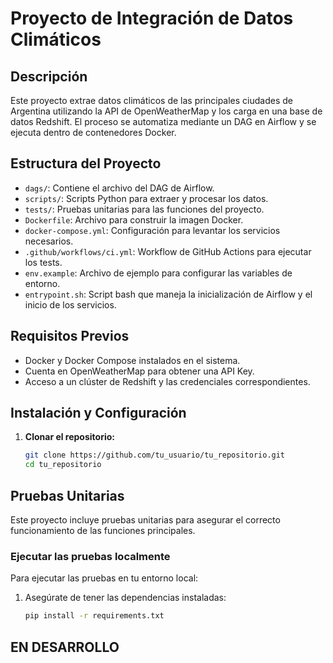 # Proyecto de Integración de Datos Climáticos

## Descripción

Este proyecto extrae datos climáticos de las principales ciudades de Argentina utilizando la API de OpenWeatherMap y los carga en una base de datos Redshift. El proceso se automatiza mediante un DAG en Airflow y se ejecuta dentro de contenedores Docker.

## Estructura del Proyecto

- `dags/`: Contiene el archivo del DAG de Airflow.
- `scripts/`: Scripts Python para extraer y procesar los datos.
- `tests/`: Pruebas unitarias para las funciones del proyecto.
- `Dockerfile`: Archivo para construir la imagen Docker.
- `docker-compose.yml`: Configuración para levantar los servicios necesarios.
- `.github/workflows/ci.yml`: Workflow de GitHub Actions para ejecutar los tests.
- `env.example`: Archivo de ejemplo para configurar las variables de entorno.
- `entrypoint.sh`: Script bash que maneja la inicialización de Airflow y el inicio de los servicios.

## Requisitos Previos

- Docker y Docker Compose instalados en el sistema.
- Cuenta en OpenWeatherMap para obtener una API Key.
- Acceso a un clúster de Redshift y las credenciales correspondientes.

## Instalación y Configuración

1. **Clonar el repositorio:**

   ```bash
   git clone https://github.com/tu_usuario/tu_repositorio.git
   cd tu_repositorio

## Pruebas Unitarias

Este proyecto incluye pruebas unitarias para asegurar el correcto funcionamiento de las funciones principales.

### Ejecutar las pruebas localmente

Para ejecutar las pruebas en tu entorno local:

1. Asegúrate de tener las dependencias instaladas:

   ```bash
   pip install -r requirements.txt

## EN DESARROLLO   